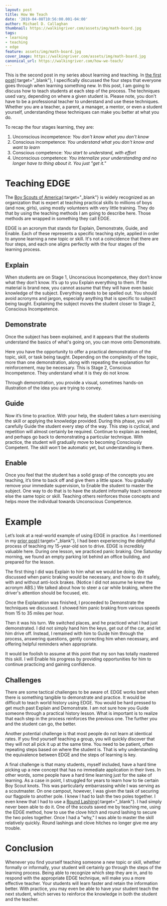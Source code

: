 ```yaml
---
layout: post
title: How We Teach
date: '2019-04-08T10:56:00.001-04:00'
author: Michael D. Callaghan
thumbnail: https://walkingriver.com/assets/img/math-board.jpg
tags: 
- learning 
- teaching
- edge
feature: assets/img/math-board.jpg
cover_image: https://walkingriver.com/assets/img/math-board.jpg
canonical_url: https://walkingriver.com/how-we-teach/
---
```


This is the second post in my series about learning and teaching. In [the first post](https://walkingriver.com/how-we-learn/){:target="_blank"}, I specifically discussed the four steps that everyone goes through when learning something new. In this post, I am going to discuss how to teach students at each step of the process.  The techniques used vary, depending on where a given student is. Please note, you don't have to be a professional teacher to understand and use these techniques. Whether you are a teacher, a parent, a manager, a mentor, or even a student yourself, understanding these techniques can make you better at what you do.
<!--more-->

To recap the four stages learning, they are:

1. Unconscious incompetence: <i>You don't know what you don't know</i>
1. Conscious incompetence: <i>You understand what you don't know and want to learn</i>
1. Conscious competence: <i>You start to understand, with effort</i>
1. Unconscious competence: <i>You internalize your understanding and no longer have to thing about it. You just "get it."</i>

# Teaching EDGE
The [Boy Scouts of America](https://www.scouting.org){:target="_blank"} is widely recognized as an organization that is expert at teaching practical skills to millions of boys (and now, girls), using mostly volunteers with very little training. They do that by using the teaching methods I am going to describe here. Those methods are wrapped in something they call EDGE.

EDGE is an acronym that stands for Explain, Demonstrate, Guide, and Enable. Each of these represents a specific teaching style, applied in order to anyone learning a new topic or skill. It's not a coincidence that there are four steps, and each one aligns perfectly with the four stages of the learning process.

## Explain
When students are on Stage 1, Unconscious Incompetence, they don’t know what they don’t know. It’s up to you Explain everything to them. If the material is brand new, you cannot assume that they will have even basic knowledge of the subject. Everything needs to be spelled out. You should avoid acronyms and jargon, especially anything that is specific to subject being taught. Explaining the subject moves the student closer to Stage 2, Conscious Incompetence.

## Demonstrate
Once the subject has been explained, and it appears that the students understand the basics of what's going on, you can move onto Demonstrate. 

Here you have the opportunity to offer a practical demonstration of the topic, skill, or task being taught. Depending on the complexity of the topic, more than one demonstration, along with repeating the explanation for reinforcement, may be necessary. This is Stage 2, Conscious Incompetence. They understand what it is they do not know.

Through demonstration, you provide a visual, sometimes hands-on illustration of the idea you are trying to convey.

## Guide
Now it’s time to practice. With your help, the student takes a turn exercising the skill or applying the knowledge provided. During this phase, you will carefully Guide the student every step of the way. This step is cyclical, and repetition will almost certainly be required. Continue to explain as needed, and perhaps go back to demonstrating a particular technique. With practice, the student will gradually move to becoming Consciously Competent. The skill won't be automatic yet, but understanding is there.

## Enable
Once you feel that the student has a solid grasp of the concepts you are teaching, it’s time to back off and give them a little space. You gradually remove your immediate supervision, to Enable the student to master the subject. One way to do that is to have the student informally teach someone else the same topic or skill. Teaching others reinforces those concepts and helps move the individual towards Unconscious Competence.

# Example
Let’s look at a real-world example of using EDGE in practice. As I mentioned in my [prior post](https://walkingriver.com/how-we-learn/){:target="_blank"}, I had been experiencing the delightful process of teaching my 15-year-old son to drive. EDGE is incredibly valuable here. During one lesson, we practiced panic braking. One Saturday morning, we found an empty parking lot behind an office building, and prepared for the lesson.

The first thing I did was Explain to him what we would be doing. We discussed when panic braking would be necessary, and how to do it safely, with and without anti-lock brakes. (Notice I did not assume he knew the acronym ABS.) We talked about how to steer a car while braking, where the driver's attention should be focused, etc.

Once the Explanation was finished, I proceeded to Demonstrate the techniques we discussed. I showed him panic braking from various speeds from 15 to 35 miles per hour.

Then it was his turn. We switched places, and he practiced what I had just demonstrated. I did not simply hand him the keys, get out of the car, and let him drive off. Instead, I remained with him to Guide him through the process, answering questions, gently correcting him when necessary, and offering helpful reminders when appropriate.

It would be foolish to assume at this point that my son has totally mastered this skill. I will Enable his progress by providing opportunities for him to continue practicing and gaining confidence.

## Challenges
There are some tactical challenges to be aware of. EDGE works best when there is something tangible to demonstrate and practice. It would be difficult to teach world history using EDGE. You would be hard pressed to get much past Explain and Demonstrate. I am not sure how you Guide someone through a practical history lesson. What is important is to realize that each step in the process reinforces the previous one. The further you and the student can go, the better.

Another potential challenge is that most people do not learn at identical rates. If you find yourself teaching a group, you will quickly discover that they will not all pick it up at the same time. You need to be patient, often repeating steps based on where the student is. That is why understanding the equivalence between EDGE and the steps of learning is key.

A final challenge is that many students, myself included, have a hard time picking up a new concept that has no immediate application in their lives. In other words, some people have a hard time learning just for the sake of learning. As a case in point, I struggled for years to learn how to tie certain Boy Scout knots. This was particularly embarrassing while I was serving as a scoutmaster. On one campout, however, I was given the task of securing our flagpole to another pole. I knew I had to lash the two poles together. I even knew that I had to use a [Round Lashing](https://youtu.be/UL_d0WoFLtU){:target="_blank"}. I had simply never been able to do it. One of the scouts saved me by teaching me, using the EDGE method, how to use the clove hitch and round lashing to secure the two poles together. Once I had a "why," I was able to master the skill relatively quickly. Round lashings and clove hitches no longer give me any trouble.

# Conclusion
Whenever you find yourself teaching someone a new topic or skill, whether formally or informally, your student will certainly go through the steps of the learning process. Being able to recognize which step they are in, and to respond with the appropriate EDGE technique, will make you a more effective teacher. Your students will learn faster and retain the information better. With practice, you may even be able to have your student teach the next student, which serves to reinforce the knowledge in both the student and the teacher.
